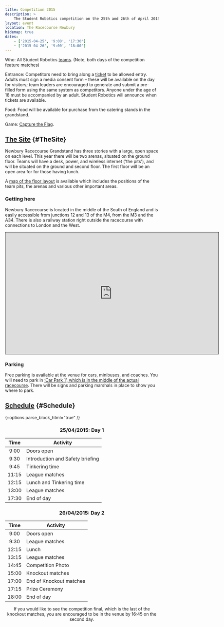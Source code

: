 ```yaml
---
title: Competition 2015
description: >
    The Student Robotics competition on the 25th and 26th of April 2015.
layout: event
location: The Racecourse Newbury
hidemap: true
dates:
    - ['2015-04-25', '9:00', '17:30']
    - ['2015-04-26', '9:00', '18:00']
---
```


Who: All Student Robotics [teams](/teams/).  (Note, both days of the competition feature matches)

Entrance: Competitors need to bring along a [ticket](/schools/team-leaders/#Tickets) to be allowed entry. Adults must sign a media consent form &ndash; these will be available on the day for visitors; team leaders are encouraged to generate and submit a pre-filled form using the same system as competitors. Anyone under the age of 18 must be accompanied by an adult. Student Robotics will announce when tickets are available.

Food: Food will be available for purchase from the catering stands in the grandstand.

Game: [Capture the Flag](/schools/game).

## [The Site](#TheSite) {#TheSite}

Newbury Racecourse Grandstand has three stories with a large, open space on each
level. This year there will be two arenas, situated on the ground floor. Teams
will have a desk, power, and wireless internet ('the pits'), and will be
situated on the ground and second floor. The first floor will be an open area for
for those having lunch.

A [map of the floor layout](/resources/2015/competition-layout.pdf) is available
which includes the positions of the team pits, the arenas and various other
important areas.

### Getting here

Newbury Racecourse is located in the middle of the South of England and is
easily accessible from junctions 12 and 13 of the M4, from the M3 and the A34.
There is also a railway station right outside the racecourse with connections
to London and the West.

<iframe width="700" height="400" frameborder="0"
    style="display: block; border: 1px solid black; margin: auto;"
    src="https://www.google.com/maps/embed/v1/place?q=Newbury%20Racecourse%2C%20Newbury%2C%20United%20Kingdom&key=AIzaSyA99dR-LZoDymKJA7reOkbJwvjfNrmE6-U"></iframe>

### Parking

Free parking is available at the venue for cars, minibuses, and coaches. You
will need to park in [‘Car Park 1’, which is in the middle of the actual
racecourse](/resources/2015/competition-parking.pdf). There will be signs and
parking marshals in place to show you where to park.

## [Schedule](#Schedule) {#Schedule}

{::options parse_block_html="true" /}

<div style="text-align: center;"><div class="col2">

### 25/04/2015: Day 1

 Time   | Activity
:------:|------------------
  9:00  | Doors open
  9:30  | Introduction and Safety briefing
  9:45  | Tinkering time
 11:15  | League matches
 12:15  | Lunch and Tinkering time
 13:00  | League matches
 17:30  | End of day

</div><div class="col2">

### 26/04/2015: Day 2

 Time   | Activity
:------:|------------------
  9:00  | Doors open
  9:30  | League matches
 12:15  | Lunch
 13:15  | League matches
 14:45  | Competition Photo
 15:00  | Knockout matches
 17:00  | End of Knockout matches
 17:15  | Prize Ceremony
 18:00  | End of day

</div>
<p>
  If you would like to see the competition final, which is the last of the knockout matches,
  you are encouraged to be in the venue by 16:45 on the second day.
</p>
</div>
